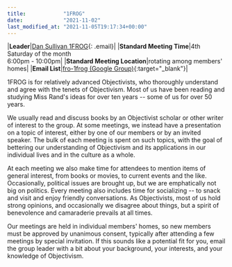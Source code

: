 ```yaml
---
title:            "1FROG"
date:             "2021-11-02"
last_modified_at: "2021-11-05T19:17:34+00:00"
---
```


|**Leader**|[Dan Sullivan 1FROG](){: .email}|
|**Standard Meeting Time**|4th Saturday of the month<br />6:00pm - 10:00pm|
|**Standard Meeting Location**|rotating among members' homes|
|**Email List**|[fro-1frog (Google Group)](http://groups.google.com/group/fro-1frog){:target="&lowbar;blank"}|


1FROG is for relatively advanced Objectivists, who thoroughly understand and agree with the tenets of Objectivism. Most of us have been reading and studying Miss Rand's ideas for over ten years -- some of us for over 50 years.

We usually read and discuss books by an Objectivist scholar or other writer of interest to the group. At some meetings, we instead have a presentation on a topic of interest, either by one of our members or by an invited speaker. The bulk of each meeting is spent on such topics, with the goal of bettering our understanding of Objectivism and its applications in our individual lives and in the culture as a whole.

At each meeting we also make time for attendees to mention items of general interest, from books or movies, to current events and the like. Occasionally, political issues are brought up, but we are emphatically not big on politics. Every meeting also includes time for socializing -- to snack and visit and enjoy friendly conversations. As Objectivists, most of us hold strong opinions, and occasionally we disagree about things, but a spirit of benevolence and camaraderie prevails at all times.

Our meetings are held in individual members' homes, so new members must be approved by unanimous consent, typically after attending a few meetings by special invitation. If this sounds like a potential fit for you, email the group leader with a bit about your background, your interests, and your knowledge of Objectivism.
